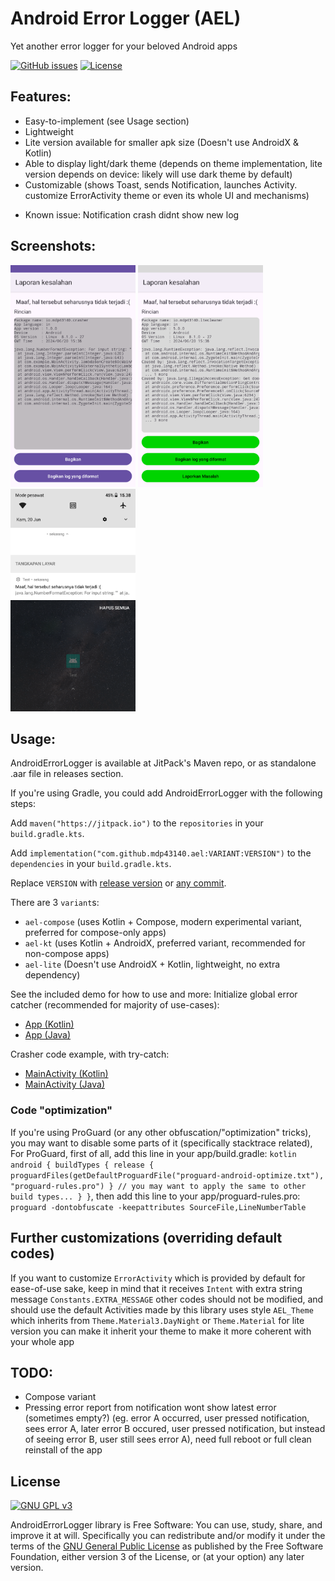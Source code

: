 # Android Error Logger (AEL)
Yet another error logger for
your beloved Android apps

[![GitHub issues](https://img.shields.io/github/issues/mdp43140/ael)](https://github.com/MDP43140/ael/issues)
[![License](https://img.shields.io/github/license/mdp43140/ael)](/LICENSE)

## Features:
+ Easy-to-implement (see Usage section)
+ Lightweight
+ Lite version available for smaller apk size (Doesn't use AndroidX & Kotlin)
+ Able to display light/dark theme (depends on theme implementation, lite
	version depends on device: likely will use dark theme by default)
+ Customizable (shows Toast, sends Notification, launches Activity.
	customize ErrorActivity theme or even its whole UI and mechanisms)
- Known issue: Notification crash didnt show new log

## Screenshots:
<img width="200" src="ael_default.png" alt="Default Error report UI, using AndroidX + Kotlin">
<img width="200" src="ael_custom.png" alt="Custom error report UI, using AndroidX + Kotlin, custom color, button link">
<img width="200" src="ael_notification.png" alt="Error Notification">

## Usage:
AndroidErrorLogger is available at JitPack's Maven repo, or as standalone .aar file in releases section.

If you're using Gradle, you could add AndroidErrorLogger with the following steps:

Add `maven("https://jitpack.io")` to the `repositories` in your `build.gradle.kts`.

Add `implementation("com.github.mdp43140.ael:VARIANT:VERSION")` to the `dependencies` in your `build.gradle.kts`.

Replace `VERSION` with [release version](/releases) or [any commit](/commits).

There are 3 `variant`s:
- `ael-compose` (uses Kotlin + Compose, modern experimental variant, preferred for compose-only apps)
- `ael-kt` (uses Kotlin + AndroidX, preferred variant, recommended for non-compose apps)
- `ael-lite` (Doesn't use AndroidX + Kotlin, lightweight, no extra dependency)

See the included demo for how to use and more:
Initialize global error catcher (recommended for majority of use-cases):
- [App (Kotlin)](/app/src/main/java/com/example/App.kt)
- [App (Java)](/app/src/main-java/java/com/example/App.kt)

Crasher code example, with try-catch:
- [MainActivity (Kotlin)](/app/src/main/java/com/example/MainActivity.kt)
- [MainActivity (Java)](/app/src/main-java/java/com/example/MainActivity.kt)

### Code "optimization"
If you're using ProGuard (or any other obfuscation/"optimization" tricks),
you may want to disable some parts of it (specifically stacktrace related),
For ProGuard, first of all, add this line in your app/build.gradle: ```kotlin
android {
	buildTypes {
		release {
			proguardFiles(getDefaultProguardFile("proguard-android-optimize.txt"), "proguard-rules.pro")
		}
		// you may want to apply the same to other build types...
	}
}```, then add this line to your app/proguard-rules.pro: ```proguard
-dontobfuscate
-keepattributes SourceFile,LineNumberTable```

## Further customizations (overriding default codes)
If you want to customize `ErrorActivity` which is provided by default for ease-of-use sake, keep in mind that it receives `Intent` with extra string message `Constants.EXTRA_MESSAGE`
other codes should not be modified, and should use the default
Activities made by this library uses style `AEL_Theme` which inherits from `Theme.Material3.DayNight` or `Theme.Material` for lite version
you can make it inherit your theme to make it more coherent with your whole app

## TODO:
- Compose variant
- Pressing error report from notification wont show latest error (sometimes empty?)
	(eg. error A occurred, user pressed notification, sees error A, later error B
	occured, user pressed notification, but instead of seeing error B, user still sees
	error A), need full reboot or full clean reinstall of the app

## License
[![GNU GPL v3](https://www.gnu.org/graphics/gplv3-127x51.png)](https://www.gnu.org/licenses/gpl-3.0.en.html)

AndroidErrorLogger library is Free Software: You can use, study, share, and improve it at
will. Specifically you can redistribute and/or modify it under the terms of the
[GNU General Public License](https://www.gnu.org/licenses/gpl.html) as
published by the Free Software Foundation, either version 3 of the License, or
(at your option) any later version.
